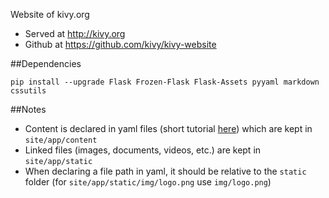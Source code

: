 Website of kivy.org
- Served at http://kivy.org
- Github at https://github.com/kivy/kivy-website


##Dependencies
```
pip install --upgrade Flask Frozen-Flask Flask-Assets pyyaml markdown cssutils
```

##Notes

* Content is declared in yaml files (short tutorial [here](http://learnxinyminutes.com/docs/yaml/)) which are kept in `site/app/content`
* Linked files (images, documents, videos, etc.) are kept in `site/app/static`
* When declaring a file path in yaml, it should be relative to the `static` folder (for `site/app/static/img/logo.png` use `img/logo.png`)